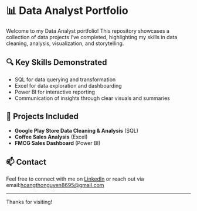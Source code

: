 # 📊 Data Analyst Portfolio

Welcome to my Data Analyst portfolio! This repository showcases a collection of data projects I’ve completed, highlighting my skills in data cleaning, analysis, visualization, and storytelling.

## 🔍 Key Skills Demonstrated
- SQL for data querying and transformation  
- Excel for data exploration and dashboarding  
- Power BI for interactive reporting  
- Communication of insights through clear visuals and summaries  

## 📁 Projects Included
- **Google Play Store Data Cleaning & Analysis** (SQL)
- **Coffee Sales Analysis** (Excel)
- **FMCG Sales Dashboard** (Power BI)

## 📫 Contact
Feel free to connect with me on [LinkedIn]([https://www.linkedin.com/](https://www.linkedin.com/in/th%C6%A1-nguy%E1%BB%85n-ho%C3%A0ng-85477b272/)) or reach out via email:hoangthonguyen8695@gmail.com

---

Thanks for visiting!
